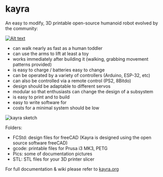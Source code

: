 # kayra
An easy to modify, 3D printable open-source humanoid robot evolved by the community:

[![Alt text](https://img.youtube.com/vi/WwYL2lFPdM4/0.jpg)](https://youtube.com/shorts/WwYL2lFPdM4)

- can walk nearly as fast as a human toddler
- can use the arms to lift at least a toy
- works immediately after building it (walking, grabbing movement patterns provided)
- is easy to charge / batteries easy to change
- can be operated by a variety of controllers (Arduino, ESP-32, etc)
- can also be controlled via a remote control (PS2, 8Bitdo)
- design should be adaptable to different servos
- modular so that enthusiasts can change the design of a subsystem
- is easy to print and to build
- easy to write software for
- costs for a minimal system should be low

![kayra sketch](https://kayra.org/20220913_182733.jpg)

Folders:
- FCStd: design files for freeCAD (Kayra is designed using the open source software freeCAD)
- gcode: printable files for Prusa i3 MK3, PETG
- Pics: some of documentation pictures
- STL: STL files for your 3D printer slicer 

For full documentation & wiki please refer to [kayra.org](https://kayra.org)


